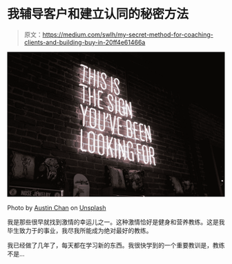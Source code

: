 # 我辅导客户和建立认同的秘密方法

> 原文：<https://medium.com/swlh/my-secret-method-for-coaching-clients-and-building-buy-in-20ff4e61466a>

![](img/8d9e2a8d0f339a7f2eb7ef38a1b4ab27.png)

Photo by [Austin Chan](https://unsplash.com/@austinchan?utm_source=medium&utm_medium=referral) on [Unsplash](https://unsplash.com?utm_source=medium&utm_medium=referral)

我是那些很早就找到激情的幸运儿之一。这种激情恰好是健身和营养教练。这是我毕生致力于的事业，我尽我所能成为绝对最好的教练。

我已经做了几年了，每天都在学习新的东西。我很快学到的一个重要教训是，教练不是…
